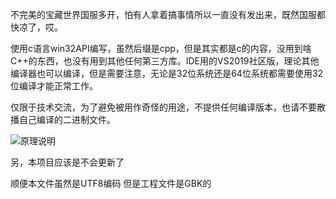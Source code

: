 不完美的宝藏世界国服多开，怕有人拿着搞事情所以一直没有发出来，既然国服都快凉了，哎。

使用c语言win32API编写，虽然后缀是cpp，但是其实都是c的内容，没用到啥C++的东西，也没有用到其他任何第三方库。IDE用的VS2019社区版，理论其他编译器也可以编译，但是需要注意，无论是32位系统还是64位系统都需要使用32位编译才能正常工作。

仅限于技术交流，为了避免被用作奇怪的用途，不提供任何编译版本，也请不要散播自己编译的二进制文件。

![原理说明](https://blog.thestarweb.cn/essay/id/129)

另，本项目应该是不会更新了

顺便本文件虽然是UTF8编码 但是工程文件是GBK的
